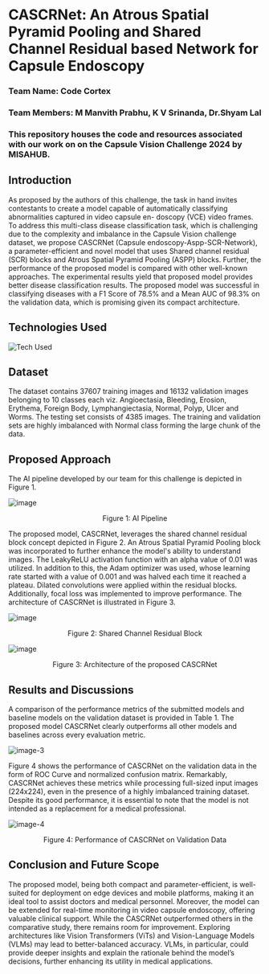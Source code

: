 # CASCRNet: An Atrous Spatial Pyramid Pooling and Shared Channel Residual based Network for Capsule Endoscopy

### Team Name: Code Cortex

### Team Members: M Manvith Prabhu, K V Srinanda, Dr.Shyam Lal

### This repository houses the code and resources associated with our work on on the Capsule Vision Challenge 2024 by MISAHUB.

## Introduction

As proposed by the authors of this challenge, the task in hand invites contestants to create a model capable of automatically classifying abnormalities captured in video capsule en-
doscopy (VCE) video frames. To address this multi-class disease classification task, which is challenging due to the complexity and imbalance in the Capsule Vision challenge dataset, we propose CASCRNet (Capsule endoscopy-Aspp-SCR-Network), a parameter-efficient and
novel model that uses Shared channel residual (SCR) blocks and Atrous Spatial Pyramid
Pooling (ASPP) blocks. Further, the performance of the proposed model is compared
with other well-known approaches. The experimental results yield that proposed model
provides better disease classification results. The proposed model was successful in classifying diseases with a F1 Score of 78.5% and a Mean AUC of 98.3% on the validation data, which is promising given its compact architecture.

## Technologies Used

![Tech Used](https://go-skill-icons.vercel.app/api/icons?i=python,tensorflow,scikitlearn,numpy,matplotlib)

## Dataset

The dataset contains 37607 training images and 16132 validation images belonging to 10 classes each viz. Angioectasia, Bleeding, Erosion, Erythema, Foreign Body, Lymphangiectasia, Normal, Polyp, Ulcer and Worms. The testing set consists of 4385 images. The training and validation sets are highly imbalanced with Normal class forming the large chunk of the data.

## Proposed Approach
The AI pipeline developed by our team for this challenge is depicted in Figure 1.

![image](https://github.com/user-attachments/assets/054fa371-61b9-4bcd-be4e-e69e2def1c03)
<p align="center">Figure 1: AI Pipeline</p>

The proposed model, CASCRNet, leverages the shared channel residual block concept depicted in Figure 2. An Atrous Spatial Pyramid Pooling block was incorporated to further enhance the model's ability to understand images. The LeakyReLU activation function with an alpha value of 0.01 was utilized. In addition to this, the Adam optimizer was used, whose learning rate started with a value of 0.001 and was halved each time it reached a plateau. Dilated convolutions were applied within the residual blocks. Additionally, focal loss was implemented to improve performance. The architecture of CASCRNet is illustrated in Figure 3.

![image](https://github.com/user-attachments/assets/f72c36a4-5356-43c9-b497-20c34f483b4e)
<p align="center">Figure 2: Shared Channel Residual Block</p>

![image](https://github.com/user-attachments/assets/3ed5ee52-4759-424b-885b-0571479a6286)
<p align="center">Figure 3: Architecture of the proposed CASCRNet</p>


## Results and Discussions

A comparison of the performance metrics of the submitted models and baseline models on
the validation dataset is provided in Table 1. The proposed model CASCRNet clearly outperforms all other
models and baselines across every evaluation metric.

![image-3](https://github.com/user-attachments/assets/48c3a6a3-ab4e-4987-8764-71ebebcb25d6)

Figure 4 shows the performance of CASCRNet on the validation data in the form of ROC Curve and normalized confusion matrix. Remarkably, CASCRNet achieves
these metrics while processing full-sized input images (224x224), even in the presence of a highly
imbalanced training dataset. Despite its good performance, it is essential to note that the
model is not intended as a replacement for a medical professional.

![image-4](https://github.com/user-attachments/assets/adc78ce4-f9a2-4b02-84e3-7c63c797569d)
<p align="center">Figure 4: Performance of CASCRNet on Validation Data</p>

## Conclusion and Future Scope

The proposed model, being both compact and parameter-efficient, is well-suited for deployment on edge devices and mobile platforms, making it an ideal tool to assist doctors and medical personnel. Moreover, the model can be extended for real-time monitoring in
video capsule endoscopy, offering valuable clinical support. While the CASCRNet outperformed others in the comparative study, there remains
room for improvement. Exploring architectures like Vision Transformers (ViTs) and Vision-Language Models (VLMs) may lead to better-balanced accuracy. VLMs, in
particular, could provide deeper insights and explain the rationale behind the model’s decisions, further enhancing its utility in medical applications.
